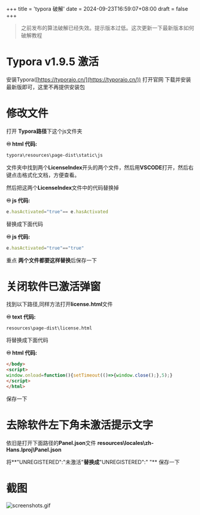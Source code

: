 +++
title = 'typora 破解'
date = 2024-09-23T16:59:07+08:00
draft = false
+++

> 之前发布的算法破解已经失效。提示版本过低。这次更新一下最新版本如何破解教程
<!--more-->
# Typora v1.9.5 激活

安装Typora([https://typoraio.cn/](https://typoraio.cn/)) 打开官网 下载并安装最新版即可，这里不再提供安装包

# 修改文件

打开 **Typora路径**下这个js文件夹

**♾️ html 代码:**

```html
typora\resources\page-dist\static\js
```

文件夹中找到两个**LicenseIndex**开头的两个文件，然后用**VSCODE**打开，然后右键点击格式化文档，方便查看。

然后把这两个**LicenseIndex**文件中的代码替换掉

**♾️ js 代码:**

```js
e.hasActivated="true"== e.hasActivated
```

替换成下面代码

**♾️ js 代码:**

```js
e.hasActivated="true"=="true"
```

重点 **两个文件都要这样替换**后保存一下

# 关闭软件已激活弹窗

找到以下路径,同样方法打开**license.html**文件

**♾️ text 代码:**

```text
resources\page-dist\license.html
```

将替换成下面代码

**♾️ html 代码:**

```html
</body>
<script>
window.οnlοad=function(){setTimeout(()=>{window.close();},5);}
</script>
</html>
```

保存一下

# 去除软件左下角未激活提示文字

依旧是打开下面路径的**Panel.json**文件
**resources\locales\zh-Hans.lproj\Panel.json**

将**"UNREGISTERED":"未激活"**替换成**"UNREGISTERED":" "** 保存一下

# 截图

![screenshots.gif](https://lb5-1318274915.cos.ap-shanghai.myqcloud.com//usr/uploads/2024/09/1699615544.gif?sign=q-sign-algorithm%3Dsha1%26q-ak%3DAKIDYEtIenIh2OgroaBbnlidSDpMjrnvthMo%26q-sign-time%3D1727001448%3B1727002108%26q-key-time%3D1727001448%3B1727002108%26q-header-list%3Dhost%26q-url-param-list%3D%26q-signature%3D60fad023f8fff4e4f3e4d48ec8568a751c693977&)
